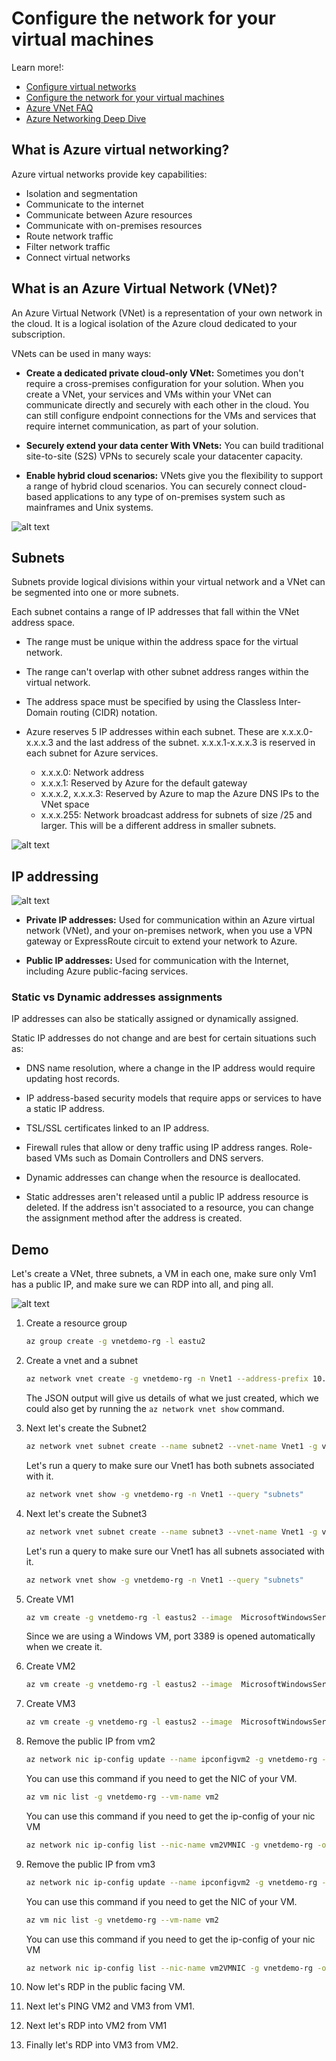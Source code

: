 # Configure the network for your virtual machines

Learn more!:

- [Configure virtual networks](https://docs.microsoft.com/learn/modules/configure-virtual-networks/)
- [Configure the network for your virtual machines](https://docs.microsoft.com/learn/modules/configure-network-for-azure-virtual-machines/)
- [Azure VNet FAQ](https://docs.microsoft.com/azure/virtual-network/virtual-networks-faq)
- [Azure Networking Deep Dive](https://social.technet.microsoft.com/wiki/contents/articles/52852.azure-networking-deep-dive-in-vnet-subnets.aspx)

 ## What is Azure virtual networking?

 Azure virtual networks provide key capabilities:

- Isolation and segmentation
- Communicate to the internet
- Communicate between Azure resources
- Communicate with on-premises resources
- Route network traffic
- Filter network traffic
- Connect virtual networks

## What is an Azure Virtual Network (VNet)?

An Azure Virtual Network (VNet) is a representation of your own network in the cloud. It is a logical isolation of the Azure cloud dedicated to your subscription. 

VNets can be used in many ways:

- **Create a dedicated private cloud-only VNet:** Sometimes you don't require a cross-premises configuration for your solution. When you create a VNet, your services and VMs within your VNet can communicate directly and securely with each other in the cloud. You can still configure endpoint connections for the VMs and services that require internet communication, as part of your solution.

- **Securely extend your data center With VNets:** You can build traditional site-to-site (S2S) VPNs to securely scale your datacenter capacity.

- **Enable hybrid cloud scenarios:** VNets give you the flexibility to support a range of hybrid cloud scenarios. You can securely connect cloud-based applications to any type of on-premises system such as mainframes and Unix systems.

![alt text](img/1.png "Title")

## Subnets 

Subnets provide logical divisions within your virtual network and a VNet can be segmented into one or more subnets. 

Each subnet contains a range of IP addresses that fall within the VNet address space. 

- The range must be unique within the address space for the virtual network.
- The range can't overlap with other subnet address ranges within the virtual network.
- The address space must be specified by using the Classless Inter-Domain routing (CIDR) notation.
- Azure reserves 5 IP addresses within each subnet. These are x.x.x.0-x.x.x.3 and the last address of the subnet. x.x.x.1-x.x.x.3 is reserved in each subnet for Azure services.

    - x.x.x.0: Network address
    - x.x.x.1: Reserved by Azure for the default gateway
    - x.x.x.2, x.x.x.3: Reserved by Azure to map the Azure DNS IPs to the VNet space
    - x.x.x.255: Network broadcast address for subnets of size /25 and larger. This will be a different address in smaller subnets.

![alt text](img/2.png "Title")


## IP addressing

![alt text](img/3.png "Title")

- **Private IP addresses:** Used for communication within an Azure virtual network (VNet), and your on-premises network, when you use a VPN gateway or ExpressRoute circuit to extend your network to Azure.

- **Public IP addresses:** Used for communication with the Internet, including Azure public-facing services.


### Static vs Dynamic addresses assignments

IP addresses can also be statically assigned or dynamically assigned. 

Static IP addresses do not change and are best for certain situations such as:

- DNS name resolution, where a change in the IP address would require updating host records.
- IP address-based security models that require apps or services to have a static IP address.
- TSL/SSL certificates linked to an IP address.
- Firewall rules that allow or deny traffic using IP address ranges.
Role-based VMs such as Domain Controllers and DNS servers.

- Dynamic addresses can change when the resource is deallocated.

- Static addresses aren't released until a public IP address resource is deleted. If the address isn't associated to a resource, you can change the assignment method after the address is created.

## Demo

Let's create a VNet, three subnets, a VM in each one, make sure only Vm1 has a public IP, and make sure we can RDP into all, and ping all.

![alt text](img/4.png "Title")


1. Create a resource group

    ```sh
    az group create -g vnetdemo-rg -l eastu2
    ```

2. Create a vnet and a subnet

    ```sh
    az network vnet create -g vnetdemo-rg -n Vnet1 --address-prefix 10.0.0.0/16 --subnet-name Subnet1 --subnet-prefix 10.0.0.0/24
    ```
    The JSON output will give us details of what we just created, which we could also get by running the `az network vnet show` command.

3. Next let's create the Subnet2
    ```sh
    az network vnet subnet create --name subnet2 --vnet-name Vnet1 -g vnetdemo-rg --address-prefixes 10.0.2.0/24
    ```

    Let's run a query to make sure our Vnet1 has both subnets associated with it.

    ```sh
    az network vnet show -g vnetdemo-rg -n Vnet1 --query "subnets"
    ``` 
4. Next let's create the Subnet3
    ```sh
    az network vnet subnet create --name subnet3 --vnet-name Vnet1 -g vnetdemo-rg --address-prefixes 10.0.3.0/24
    ```

    Let's run a query to make sure our Vnet1 has all subnets associated with it.

    ```sh
    az network vnet show -g vnetdemo-rg -n Vnet1 --query "subnets"
    ``` 

5. Create VM1

    ``` sh
    az vm create -g vnetdemo-rg -l eastus2 --image  MicrosoftWindowsServer:WindowsServer:2016-Datacenter:latest --vnet-name demovnet1 -n vm1 --subnet Subnet1
    ```

    Since we are using a Windows VM, port 3389 is opened automatically when we create it. 

6. Create VM2

    ``` sh
    az vm create -g vnetdemo-rg -l eastus2 --image  MicrosoftWindowsServer:WindowsServer:2016-Datacenter:latest --vnet-name demovnet1 -n vm2 --subnet Subnet2
    ```

7. Create VM3

    ``` sh
    az vm create -g vnetdemo-rg -l eastus2 --image  MicrosoftWindowsServer:WindowsServer:2016-Datacenter:latest --vnet-name demovnet1 -n vm2 --subnet Subnet2
    ```

8. Remove the public IP from vm2

    ```sh
    az network nic ip-config update --name ipconfigvm2 -g vnetdemo-rg --nic-name vm2VMNIC --remove PublicIpAddress
    ```

    You can use this command if you need to get the NIC of your VM.

    ```sh
    az vm nic list -g vnetdemo-rg --vm-name vm2
    ```

    You can use this command if you need to get the ip-config of your nic VM

    ```sh
    az network nic ip-config list --nic-name vm2VMNIC -g vnetdemo-rg -o table
    ```

9. Remove the public IP from vm3

    ```sh
    az network nic ip-config update --name ipconfigvm2 -g vnetdemo-rg --nic-name vm3VMNIC --remove PublicIpAddress
    ```

    You can use this command if you need to get the NIC of your VM.

    ```sh
    az vm nic list -g vnetdemo-rg --vm-name vm2
    ```

    You can use this command if you need to get the ip-config of your nic VM

    ```sh
    az network nic ip-config list --nic-name vm2VMNIC -g vnetdemo-rg -o table
    ```

10. Now let's RDP in the public facing VM.
11. Next let's PING VM2 and VM3 from VM1.
12. Next let's RDP into VM2 from VM1
13. Finally let's RDP into VM3 from VM2.